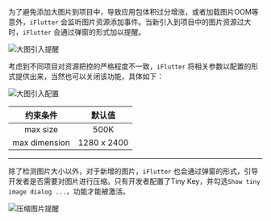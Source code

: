 为了避免添加大图片到项目中，导致应用包体积过分增涨，或者加载图片OOM等意外，`iFlutter`
会监听图片资源添加事件。当新引入到项目中的图片资源过大时，`iFlutter` 会通过弹窗的形式加以提醒。

![大图引入提醒](http://iflutter.toolu.cn/configs/check_pic.gif)

考虑到不同项目对资源把控的严格程度不一致，`iFlutter` 将相关参数以配置的形式提供出来，当然也可以关闭该功能，具体如下：

![大图引入配置](http://iflutter.toolu.cn/configs/check_pic_config.png)

|     约束条件      |     默认值     |
|:-------------:|:-----------:|
|   max size    |    500K     |
| max dimension | 1280 x 2400 |

---

除了检测图片大小以外，对于新增的图片，`iFlutter` 也会通过弹窗的形式，引导开发者是否需要对图片进行压缩。只有开发者配置了Tiny Key，并勾选`Show tiny image dialog ...`，功能才能被激活。

![压缩图片提醒](http://iflutter.toolu.cn/configs/auto_tiny.gif)